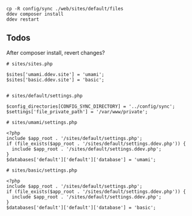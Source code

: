     cp -R config/sync ./web/sites/default/files
    ddev composer install
    ddev restart


## Todos

After composer install, revert changes?

    # sites/sites.php

    $sites['umami.ddev.site'] = 'umami';
    $sites['basic.ddev.site'] = 'basic';


    # sites/default/settings.php

    $config_directories[CONFIG_SYNC_DIRECTORY] = '../config/sync';
    $settings['file_private_path'] = '/var/www/private';

    # sites/umami/settings.php

    <?php
    include $app_root . '/sites/default/settings.php';
    if (file_exists($app_root . '/sites/default/settings.ddev.php')) {
      include $app_root . '/sites/default/settings.ddev.php';
    }
    $databases['default']['default']['database'] = 'umami';

    # sites/basic/settings.php

    <?php
    include $app_root . '/sites/default/settings.php';
    if (file_exists($app_root . '/sites/default/settings.ddev.php')) {
      include $app_root . '/sites/default/settings.ddev.php';
    }
    $databases['default']['default']['database'] = 'basic';


